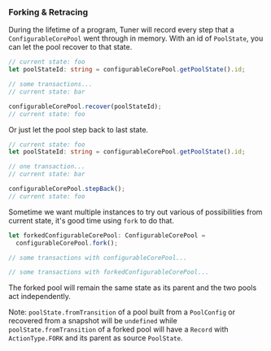 ### Forking & Retracing

During the lifetime of a program, Tuner will record every step that a `ConfigurableCorePool` went through in memory. With an id of `PoolState`, you can let the pool recover to that state.

```typescript
// current state: foo
let poolStateId: string = configurableCorePool.getPoolState().id;

// some transactions...
// current state: bar

configurableCorePool.recover(poolStateId);
// current state: foo
```

Or just let the pool step back to last state.

```typescript
// current state: foo
let poolStateId: string = configurableCorePool.getPoolState().id;

// one transaction...
// current state: bar

configurableCorePool.stepBack();
// current state: foo
```

Sometime we want multiple instances to try out various of possibilities from current state, it's good time using `fork` to do that.

```typescript
let forkedConfigurableCorePool: ConfigurableCorePool =
  configurableCorePool.fork();

// some transactions with configurableCorePool...

// some transactions with forkedConfigurableCorePool...
```

The forked pool will remain the same state as its parent and the two pools act independently.

Note: `poolState.fromTransition` of a pool built from a `PoolConfig` or recovered from a snapshot will be `undefined` while `poolState.fromTransition` of a forked pool will have a `Record` with `ActionType.FORK` and its parent as source `PoolState`.

